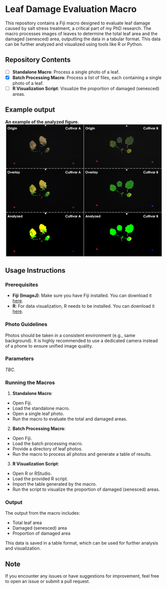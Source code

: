 # Leaf Damage Evaluation Macro
This repository contains a Fiji macro designed to evaluate leaf damage caused by salt stress treatment, a critical part of my PhD research. The macro processes images of leaves to determine the total leaf area and the damaged (senesced) area, outputting the data in a tabular format. This data can be further analyzed and visualized using tools like R or Python.

## Repository Contents
- [ ] **Standalone Macro**: Process a single photo of a leaf.
- [x] **Batch Processing Macro**: Process a list of files, each containing a single photo of a leaf.
- [ ] **R Visualization Script**: Visualize the proportion of damaged (senesced) areas.

## Example output
**An example of the analyzed figure.**
[![](https://github.com/ShuXingYu94/Leaf_Senescence_Index/blob/b8b8a82c4828309d388a9ae28f2d8614aeef309b/Sample%20image/Sample%20fig.jpg?raw=true "Title")](#)

## Usage Instructions
### Prerequisites
- **Fiji (ImageJ)**: Make sure you have Fiji installed. You can download it [here](https://imagej.net/ij/download.html).
- **R**: For data visualization, R needs to be installed. You can download it [here](https://www.r-project.org/).

### Photo Guidelines
Photos should be taken in a consistent environment (e.g., same background).
It is highly recommended to use a dedicated camera instead of a phone to ensure unified image quality.

### Parameters
*TBC.*

### Running the Macros
1. **Standalone Macro**:
- Open Fiji.
- Load the standalone macro.
- Open a single leaf photo.
- Run the macro to evaluate the total and damaged areas.

2. **Batch Processing Macro**:

- Open Fiji.
- Load the batch processing macro.
- Provide a directory of leaf photos.
- Run the macro to process all photos and generate a table of results.

3. **R Visualization Script**:
- Open R or RStudio.
- Load the provided R script.
- Import the table generated by the macro.
- Run the script to visualize the proportion of damaged (senesced) areas.

### Output
The output from the macro includes:

- Total leaf area
- Damaged (senesced) area
- Proportion of damaged area

This data is saved in a table format, which can be used for further analysis and visualization.

## Note
If you encounter any issues or have suggestions for improvement, feel free to open an issue or submit a pull request.